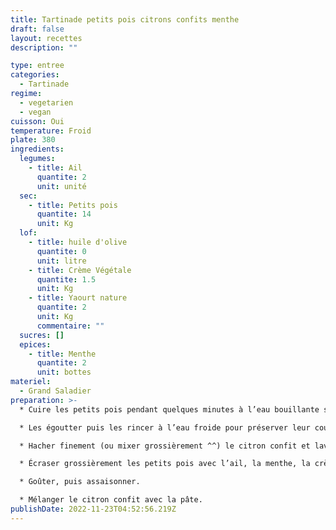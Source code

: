 ```yaml
---
title: Tartinade petits pois citrons confits menthe
draft: false
layout: recettes
description: ""

type: entree
categories:
  - Tartinade
regime:
  - vegetarien
  - vegan
cuisson: Oui
temperature: Froid
plate: 380
ingredients:
  legumes:
    - title: Ail
      quantite: 2
      unit: unité
  sec:
    - title: Petits pois
      quantite: 14
      unit: Kg
  lof:
    - title: huile d'olive
      quantite: 0
      unit: litre
    - title: Crème Végétale
      quantite: 1.5
      unit: Kg
    - title: Yaourt nature
      quantite: 2
      unit: Kg
      commentaire: ""
  sucres: []
  epices:
    - title: Menthe
      quantite: 2
      unit: bottes
materiel:
  - Grand Saladier
preparation: >-
  * Cuire les petits pois pendant quelques minutes à l’eau bouillante salée. 

  * Les égoutter puis les rincer à l’eau froide pour préserver leur couleur.

  * Hacher finement (ou mixer grossièrement ^^) le citron confit et laver la menthe.

  * Écraser grossièrement les petits pois avec l’ail, la menthe, la crème et le yaourt. 

  * Goûter, puis assaisonner.

  * Mélanger le citron confit avec la pâte.
publishDate: 2022-11-23T04:52:56.219Z
---
```


